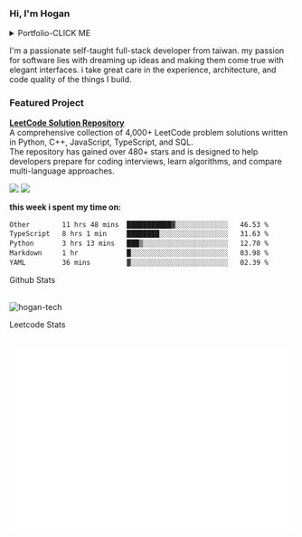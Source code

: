### Hi, I'm Hogan 

<details><summary>Portfolio-CLICK ME</summary>
NCKU Modular System：https://modular-course.science.ncku.edu.tw/index.php <br />
NCKU Bill Platform：https://pay.ufo.ncku.edu.tw/mobilepay/ <br />
NUTN USR：http://tfre.nutn.edu.tw/ <br />
Ansir：https://www.ansir.com.tw/ <br />
Ainimal：https://official.ainimal.io/#/ <br />
</details>

I'm a passionate self-taught full-stack developer from taiwan. my passion for software lies with dreaming up ideas and
making them come true with elegant interfaces. i take great care in the experience, architecture, and code quality of
the things I build.

### Featured Project
**[LeetCode Solution Repository](https://github.com/hogan-tech/leetcode-solution)**  
A comprehensive collection of 4,000+ LeetCode problem solutions written in Python, C++, JavaScript, TypeScript, and SQL.  
The repository has gained over 480+ stars and is designed to help developers prepare for coding interviews, learn algorithms, and compare multi-language approaches.



<span>

<img src="https://komarev.com/ghpvc/?username=hogan-tech&style=flat"  height="25">
<img src="https://img.shields.io/github/followers/hogan-tech?style=social" height="25" />
</span>

**this week i spent my time on:**
<br />

<!--START_SECTION:waka-->

```txt
Other        11 hrs 48 mins  ███████████▓░░░░░░░░░░░░░   46.53 %
TypeScript   8 hrs 1 min     ████████░░░░░░░░░░░░░░░░░   31.63 %
Python       3 hrs 13 mins   ███▒░░░░░░░░░░░░░░░░░░░░░   12.70 %
Markdown     1 hr            █░░░░░░░░░░░░░░░░░░░░░░░░   03.98 %
YAML         36 mins         ▓░░░░░░░░░░░░░░░░░░░░░░░░   02.39 %
```

<!--END_SECTION:waka-->

Github Stats

<br />
<span>
<img src="https://github-readme-stats.vercel.app/api?username=hogan-tech&show_icons=true&theme=gruvbox" alt="hogan-tech" />
</span>

Leetcode Stats

<br />
<span>
<img src="./assets/leetcode.svg" alt="LeetCode Stats" />
</span>
<br />
